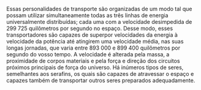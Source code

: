 ﻿Essas personalidades de transporte são organizadas de um modo tal que possam utilizar simultaneamente todas as três linhas de energia universalmente distribuídas; cada uma com a velocidade desimpedida de 299 725 quilômetros por segundo no espaço. Desse modo, esses transportadores são capazes de superpor velocidades da energia à velocidade da potência até atingirem uma velocidade média, nas suas longas jornadas, que varia entre 893 000 e 899 400 quilômetros por segundo do vosso tempo. A velocidade é alterada pela massa, a proximidade de corpos materiais e pela força e direção dos circuitos próximos principais de força do universo. Há inúmeros tipos de seres, semelhantes aos serafins, os quais são capazes de atravessar o espaço e capazes também de transportar outros seres preparados adequadamente.